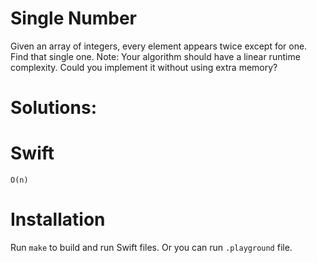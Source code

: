 # Single Number
 Given an array of integers, every element appears twice except for one. Find that single one.
 Note:
 Your algorithm should have a linear runtime complexity. Could you implement it without using extra memory?

# Solutions:

# Swift
```
O(n)
```

# Installation
Run `make` to build and run Swift files. Or you can run `.playground` file.
